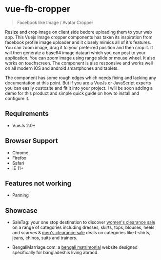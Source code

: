 # vue-fb-cropper

> Facebook like Image / Avatar Cropper

Resize and crop image on client side bedore uploading them to your web app. This Vuejs Image cropper components has taken its inspiration from facebook profile image uploader and it closely mimics all of it's features. You can zoom image, drag it to your preferred position and then crop it. It will then generate a base64 image datauri which you can post to your application. You can zoom image using range slide or mouse wheel. It also works on touchscreen. The component is also responsive and works well on all modern iOS and android smartphones and tablets.

The component has some rough edges which needs fixing and lacking any documentation at this point. But if you are a VueJs or JavaScript experts you can easily custozite and fit it into your project. I will be soon adding a demo for this product and simple quick guide on how to install and configure it.

## Requirements
- VueJs 2.0+

## Browser Support
- Chrome
- Firefox
- Safari
- IE 11+

## Features not working
- Panning

## Showcase

- SaleTag: your one stop destination to discover [women's clearance sale](https://www.saletag.co.uk/women) on a range of categories including dresses, skirts, tops, blouses, heels and scarves & [men's clearance sale](https://www.saletag.co.uk/men) deals on categories like t-shirts, jeans, chinos, suits and trainers.

- BengaliMarriage.com: a [bengali matrimonial](https://www.bengalimarriage.com) website designed specifically for bangladeshis living abraod.

